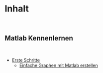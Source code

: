 # Inhalt
​
## Matlab Kennenlernen
​
* [Erste Schritte](HOME.md)
    * [Einfache Graphen mit Matlab erstellen](pages/test.html)
